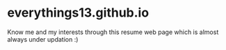 # everythings13.github.io
Know me and my interests through this resume web page which is almost always under updation :)


